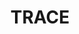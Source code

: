 ---
layout: tool
name: trace
title: TRACE
image: trace.jpg
external-url: https://openup.org.za/trace
oneliner: Making corporate data freely available to empower people and institute accountability
homepage: true
skip-own-page: true
---